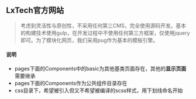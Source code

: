 ## LxTech官方网站
> 考虑到灵活性与原创性，不采用任何第三CMS，完全使用源码开发。基本的构建技术使用gulp，在开发过程中不使用任何第三方框架，仅使用jquery即可。为了模块化网页，我们采用pug作为基本的模板引擎。

#### 说明
* pages下面的Components中的basic为其他基类页面存在，其他的**显示页面**需要继承
* pages下面的Components作为公共组件目录存在
* css目录下，希望被引入但又不希望被编译的scss样式，用下划线命名开始
